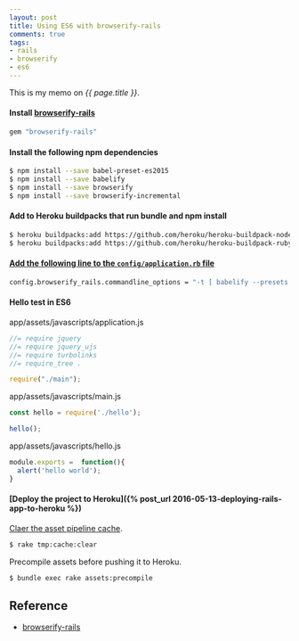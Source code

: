 ```yaml
---
layout: post
title: Using ES6 with browserify-rails
comments: true
tags:
- rails
- browserify
- es6
---
```


This is my memo on *{{ page.title }}*.



#### Install [browserify-rails](https://github.com/browserify-rails/browserify-rails)

```bash
gem "browserify-rails"
```

#### Install the following npm dependencies

```bash
$ npm install --save babel-preset-es2015
$ npm install --save babelify
$ npm install --save browserify
$ npm install --save browserify-incremental
```

#### Add to Heroku buildpacks that run bundle and npm install

```bash
$ heroku buildpacks:add https://github.com/heroku/heroku-buildpack-nodejs.git
$ heroku buildpacks:add https://github.com/heroku/heroku-buildpack-ruby.git
```

#### [Add the following line to the `config/application.rb` file](https://github.com/browserify-rails/browserify-rails#using-browserify-transforms)

```bash
config.browserify_rails.commandline_options = "-t [ babelify --presets [ es2015 ] --extensions .es6 ]"
```

#### Hello test in ES6

app/assets/javascripts/application.js

```js
//= require jquery
//= require jquery_ujs
//= require turbolinks
//= require_tree .

require("./main");
```

app/assets/javascripts/main.js

```js
const hello = require('./hello');

hello();
```

app/assets/javascripts/hello.js

```js
module.exports =  function(){
  alert('hello world');
}
```

#### [Deploy the project to Heroku]({% post_url 2016-05-13-deploying-rails-app-to-heroku %})

[Claer the asset pipeline cache](https://github.com/browserify-rails/browserify-rails#clear-the-asset-pipeline-cache).

```bash
$ rake tmp:cache:clear
```

Precompile assets before pushing it to Heroku.

```bash
$ bundle exec rake assets:precompile
```

## Reference
- [browserify-rails](https://github.com/browserify-rails/browserify-rails)
